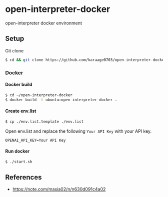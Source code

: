 # open-interpreter-docker
open-interpreter docker environment


## Setup
Git clone
```sh
$ cd && git clone https://github.com/karaage0703/open-interpreter-docker
```

### Docker

#### Docker build

```sh
$ cd ~/open-interpreter-docker
$ docker build -t ubuntu:open-interpreter-docker .
```

#### Create env.list

```sh
$ cp ./env.list.template ./env.list
```

Open env.list and replace the following `Your API Key` with your API key.

```
OPENAI_API_KEY=Your API Key
```

#### Run docker

```sh
$ ./start.sh
```

## References
- https://note.com/masia02/n/n630d091c4a02

